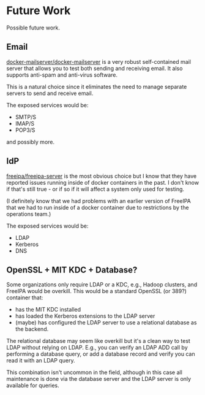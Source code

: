 # Future Work

Possible future work.

## Email

[docker-mailserver/docker-mailserver](https://github.com/docker-mailserver/docker-mailserver) is a very robust self-contained
mail server that allows you to test both sending and receiving email. It also supports anti-spam and anti-virus software.

This is a natural choice since it eliminates the need to manage separate servers to send and receive email.

The exposed services would be:

- SMTP/S
- IMAP/S
- POP3/S

and possibly more.

## IdP

[freeipa/freeipa-server](https://hub.docker.com/r/freeipa/freeipa-server) is the most obvious choice but I know that they
have reported issues running inside of docker containers in the past. I don't know if that's still true - or if so if it
will affect a system only used for testing.

(I definitely know that we had problems with an earlier version of FreeIPA that we had to run inside of a docker container
due to restrictions by the operations team.)

The exposed services would be:

- LDAP
- Kerberos
- DNS

## OpenSSL + MIT KDC + Database?

Some organizations only require LDAP or a KDC, e.g., Hadoop clusters, and FreeIPA would be overkill. This would
be a standard OpenSSL (or 389?) container that:

- has the MIT KDC installed
- has loaded the Kerberos extensions to the LDAP server
- (maybe) has configured the LDAP server to use a relational database as the backend.

The relational database may seem like overkill but it's a clean way to test LDAP without relying on LDAP.
E.g., you can verify an LDAP ADD call by performing a database query, or add a database record and verify
you can read it with an LDAP query.

This combination isn't uncommon in the field, although in this case all maintenance is done via the
database server and the LDAP server is only available for queries.
